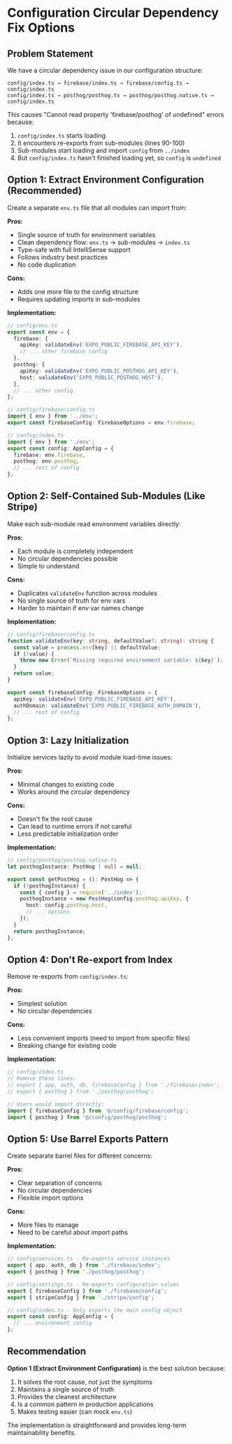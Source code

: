 # Configuration Circular Dependency Fix Options

## Problem Statement

We have a circular dependency issue in our configuration structure:

```
config/index.ts → firebase/index.ts → firebase/config.ts → config/index.ts
config/index.ts → posthog/posthog.ts → posthog/posthog.native.ts → config/index.ts
```

This causes "Cannot read property 'firebase/posthog' of undefined" errors because:
1. `config/index.ts` starts loading
2. It encounters re-exports from sub-modules (lines 90-100)
3. Sub-modules start loading and import `config` from `../index`
4. But `config/index.ts` hasn't finished loading yet, so `config` is `undefined`

## Option 1: Extract Environment Configuration (Recommended)

Create a separate `env.ts` file that all modules can import from:

**Pros:**
- Single source of truth for environment variables
- Clean dependency flow: `env.ts` → sub-modules → `index.ts`
- Type-safe with full IntelliSense support
- Follows industry best practices
- No code duplication

**Cons:**
- Adds one more file to the config structure
- Requires updating imports in sub-modules

**Implementation:**
```typescript
// config/env.ts
export const env = {
  firebase: {
    apiKey: validateEnv('EXPO_PUBLIC_FIREBASE_API_KEY'),
    // ... other firebase config
  },
  posthog: {
    apiKey: validateEnv('EXPO_PUBLIC_POSTHOG_API_KEY'),
    host: validateEnv('EXPO_PUBLIC_POSTHOG_HOST'),
  },
  // ... other config
};

// config/firebase/config.ts
import { env } from '../env';
export const firebaseConfig: FirebaseOptions = env.firebase;

// config/index.ts
import { env } from './env';
export const config: AppConfig = {
  firebase: env.firebase,
  posthog: env.posthog,
  // ... rest of config
};
```

## Option 2: Self-Contained Sub-Modules (Like Stripe)

Make each sub-module read environment variables directly:

**Pros:**
- Each module is completely independent
- No circular dependencies possible
- Simple to understand

**Cons:**
- Duplicates `validateEnv` function across modules
- No single source of truth for env vars
- Harder to maintain if env var names change

**Implementation:**
```typescript
// config/firebase/config.ts
function validateEnv(key: string, defaultValue?: string): string {
  const value = process.env[key] || defaultValue;
  if (!value) {
    throw new Error(`Missing required environment variable: ${key}`);
  }
  return value;
}

export const firebaseConfig: FirebaseOptions = {
  apiKey: validateEnv('EXPO_PUBLIC_FIREBASE_API_KEY'),
  authDomain: validateEnv('EXPO_PUBLIC_FIREBASE_AUTH_DOMAIN'),
  // ... rest of config
};
```

## Option 3: Lazy Initialization

Initialize services lazily to avoid module load-time issues:

**Pros:**
- Minimal changes to existing code
- Works around the circular dependency

**Cons:**
- Doesn't fix the root cause
- Can lead to runtime errors if not careful
- Less predictable initialization order

**Implementation:**
```typescript
// config/posthog/posthog.native.ts
let posthogInstance: PostHog | null = null;

export const getPostHog = (): PostHog => {
  if (!posthogInstance) {
    const { config } = require('../index');
    posthogInstance = new PostHog(config.posthog.apiKey, {
      host: config.posthog.host,
      // ... options
    });
  }
  return posthogInstance;
};
```

## Option 4: Don't Re-export from Index

Remove re-exports from `config/index.ts`:

**Pros:**
- Simplest solution
- No circular dependencies

**Cons:**
- Less convenient imports (need to import from specific files)
- Breaking change for existing code

**Implementation:**
```typescript
// config/index.ts
// Remove these lines:
// export { app, auth, db, firebaseConfig } from './firebase/index';
// export { posthog } from './posthog/posthog';

// Users would import directly:
import { firebaseConfig } from '@/config/firebase/config';
import { posthog } from '@/config/posthog/posthog';
```

## Option 5: Use Barrel Exports Pattern

Create separate barrel files for different concerns:

**Pros:**
- Clear separation of concerns
- No circular dependencies
- Flexible import options

**Cons:**
- More files to manage
- Need to be careful about import paths

**Implementation:**
```typescript
// config/services.ts - Re-exports service instances
export { app, auth, db } from './firebase/index';
export { posthog } from './posthog/posthog';

// config/settings.ts - Re-exports configuration values
export { firebaseConfig } from './firebase/config';
export { stripeConfig } from './stripe/config';

// config/index.ts - Only exports the main config object
export const config: AppConfig = {
  // ... environment config
};
```

## Recommendation

**Option 1 (Extract Environment Configuration)** is the best solution because:

1. It solves the root cause, not just the symptoms
2. Maintains a single source of truth
3. Provides the cleanest architecture
4. Is a common pattern in production applications
5. Makes testing easier (can mock `env.ts`)

The implementation is straightforward and provides long-term maintainability benefits.